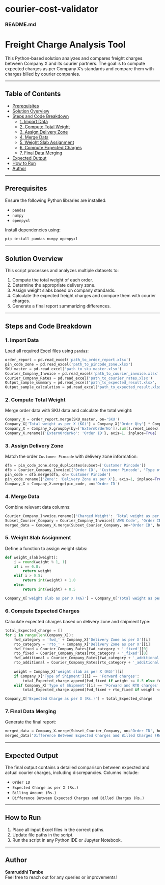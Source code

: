 # courier-cost-validator

### README.md

# Freight Charge Analysis Tool

This Python-based solution analyzes and compares freight charges between Company X and its courier partners. The goal is to compute expected charges as per Company X’s standards and compare them with charges billed by courier companies.

---

## Table of Contents
- [Prerequisites](#prerequisites)
- [Solution Overview](#solution-overview)
- [Steps and Code Breakdown](#steps-and-code-breakdown)
  - [1. Import Data](#1-import-data)
  - [2. Compute Total Weight](#2-compute-total-weight)
  - [3. Assign Delivery Zone](#3-assign-delivery-zone)
  - [4. Merge Data](#4-merge-data)
  - [5. Weight Slab Assignment](#5-weight-slab-assignment)
  - [6. Compute Expected Charges](#6-compute-expected-charges)
  - [7. Final Data Merging](#7-final-data-merging)
- [Expected Output](#expected-output)
- [How to Run](#how-to-run)
- [Author](#author)

---

## Prerequisites

Ensure the following Python libraries are installed:
- `pandas`
- `numpy`
- `openpyxl`

Install dependencies using:
```bash
pip install pandas numpy openpyxl
```

---

## Solution Overview

This script processes and analyzes multiple datasets to:
1. Compute the total weight of each order.
2. Determine the appropriate delivery zone.
3. Assign weight slabs based on company standards.
4. Calculate the expected freight charges and compare them with courier charges.
5. Generate a final report summarizing differences.

---

## Steps and Code Breakdown

### 1. Import Data
Load all required Excel files using `pandas`:
```python
order_report = pd.read_excel('path_to_order_report.xlsx')
pin_code_zone = pd.read_excel('path_to_pincode_zone.xlsx')
SKU_master = pd.read_excel('path_to_sku_master.xlsx')
Courier_Company_Invoice = pd.read_excel('path_to_courier_invoice.xlsx')
Courier_Company_Rates = pd.read_excel('path_to_courier_rates.xlsx')
Output_sample_summary = pd.read_excel('path_to_expected_result.xlsx', 'Summary')
Output_sample_calculation = pd.read_excel('path_to_expected_result.xlsx', 'Calculations')
```

### 2. Compute Total Weight
Merge order data with SKU data and calculate the total weight:
```python
Company_X = order_report.merge(SKU_master, on='SKU')
Company_X['Total weight as per X (KG)'] = Company_X['Order Qty'] * Company_X['Weight (g)'] / 1000
Company_X = Company_X.groupby(by=['ExternOrderNo']).sum().reset_index()
Company_X.rename({'ExternOrderNo': 'Order ID'}, axis=1, inplace=True)
```

### 3. Assign Delivery Zone
Match the order `Customer Pincode` with delivery zone information:
```python
dfa = pin_code_zone.drop_duplicates(subset=['Customer Pincode'])
dfb = Courier_Company_Invoice[['Order ID', 'Customer Pincode', 'Type of Shipment']]
pin_code = dfb.merge(dfa, on='Customer Pincode')
pin_code.rename({'Zone': 'Delivery Zone as per X'}, axis=1, inplace=True)
Company_X = Company_X.merge(pin_code, on='Order ID')
```

### 4. Merge Data
Combine relevant data columns:
```python
Courier_Company_Invoice.rename({'Charged Weight': 'Total weight as per Courier Company (KG)'}, axis=1, inplace=True)
Subset_Courier_Company = Courier_Company_Invoice[['AWB Code', 'Order ID', 'Total weight as per Courier Company (KG)', 'Zone', 'Billing Amount (Rs.)', 'Weight slab charged by Courier Company (KG)']]
merged_data = Company_X.merge(Subset_Courier_Company, on='Order ID', how='left')
```

### 5. Weight Slab Assignment
Define a function to assign weight slabs:
```python
def weight_slab(weight):
    i = round(weight % 1, 1)
    if i == 0.0:
        return weight
    elif i > 0.5:
        return int(weight) + 1.0
    else:
        return int(weight) + 0.5

Company_X['weight slab as per X (KG)'] = Company_X['Total weight as per X (KG)'].apply(weight_slab)
```

### 6. Compute Expected Charges
Calculate expected charges based on delivery zone and shipment type:
```python
total_Expected_charge = []
for i in range(len(Company_X)):
    fwd_category = 'fwd_' + Company_X['Delivery Zone as per X'][i]
    rto_category = 'rto_' + Company_X['Delivery Zone as per X'][i]
    fwd_fixed = Courier_Company_Rates[fwd_category + '_fixed'][0]
    rto_fixed = Courier_Company_Rates[rto_category + '_fixed'][0]
    fwd_additional = Courier_Company_Rates[fwd_category + '_additional'][0]
    rto_additional = Courier_Company_Rates[rto_category + '_additional'][0]
    
    weight = Company_X['weight slab as per X (KG)'][i]
    if Company_X['Type of Shipment'][i] == 'Forward charges':
        total_Expected_charge.append(fwd_fixed if weight <= 0.5 else fwd_fixed + (weight - 0.5) / 0.5 * fwd_additional)
    elif Company_X['Type of Shipment'][i] == 'Forward and RTO charges':
        total_Expected_charge.append(fwd_fixed + rto_fixed if weight <= 0.5 else fwd_fixed + (weight - 0.5) / 0.5 * (fwd_additional + rto_additional))

Company_X['Expected Charge as per X (Rs.)'] = total_Expected_charge
```

### 7. Final Data Merging
Generate the final report:
```python
merged_data = Company_X.merge(Subset_Courier_Company, on='Order ID', how='left')
merged_data['Difference Between Expected Charges and Billed Charges (Rs.)'] = merged_data['Expected Charge as per X (Rs.)'] - merged_data['Billing Amount (Rs.)']
```

---

## Expected Output
The final output contains a detailed comparison between expected and actual courier charges, including discrepancies. Columns include:
- `Order ID`
- `Expected Charge as per X (Rs.)`
- `Billing Amount (Rs.)`
- `Difference Between Expected Charges and Billed Charges (Rs.)`

---

## How to Run
1. Place all input Excel files in the correct paths.
2. Update file paths in the script.
3. Run the script in any Python IDE or Jupyter Notebook.

---

## Author
**Samruddhi Tambe**  
Feel free to reach out for any queries or improvements!
